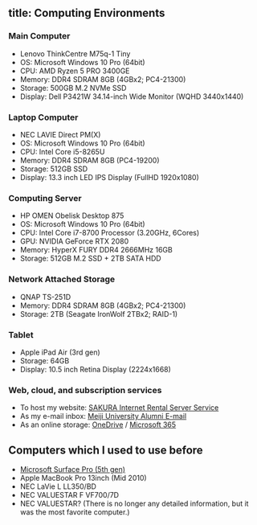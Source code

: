 title: Computing Environments
---
### Main Computer
  - Lenovo ThinkCentre M75q-1 Tiny
  - OS: Microsoft Windows 10 Pro (64bit)
  - CPU: AMD Ryzen 5 PRO 3400GE
  - Memory: DDR4 SDRAM 8GB (4GBx2; PC4-21300)
  - Storage: 500GB M.2 NVMe SSD
  - Display: Dell P3421W 34.14-inch Wide Monitor (WQHD 3440x1440)

### Laptop Computer
  - NEC LAVIE Direct PM(X)
  - OS: Microsoft Windows 10 Pro (64bit)
  - CPU: Intel Core i5-8265U
  - Memory: DDR4 SDRAM 8GB (PC4-19200)
  - Storage: 512GB SSD
  - Display: 13.3 inch LED IPS Display (FullHD 1920x1080)

### Computing Server
  - HP OMEN Obelisk Desktop 875
  - OS: Microsoft Windows 10 Pro (64bit)
  - CPU: Intel Core i7-8700 Processor (3.20GHz, 6Cores)
  - GPU: NVIDIA GeForce RTX 2080
  - Memory: HyperX FURY DDR4 2666MHz 16GB
  - Storage: 512GB M.2 SSD + 2TB SATA HDD

### Network Attached Storage
  - QNAP TS-251D
  - Memory: DDR4 SDRAM 8GB (4GBx2; PC4-21300)
  - Storage: 2TB (Seagate IronWolf 2TBx2; RAID-1)

### Tablet
  - Apple iPad Air (3rd gen)
  - Storage: 64GB
  - Display: 10.5 inch Retina Display (2224x1668)

### Web, cloud, and subscription services
  - To host my website: [SAKURA Internet Rental Server Service](https://www.sakura.ne.jp)
  - As my e-mail inbox: [Meiji University Alumni E-mail](https://www.meiji-shikon.net/?p=5045)
  - As an online storage: [OneDrive](https://www.microsoft.com/ja-jp/microsoft-365/onedrive/online-cloud-storage) / [Microsoft 365](https://www.microsoft.com/ja-JP/microsoft-365)

## Computers which I used to use before
  - [Microsoft Surface Pro (5th gen)](environments.old.html#microsoft-surface-pro-5th-gen)
  - Apple MacBook Pro 13inch (Mid 2010)
  - NEC LaVie L LL350/BD
  - NEC VALUESTAR F VF700/7D
  - NEC VALUESTAR? (There is no longer any detailed information, but it was the most favorite computer.)
